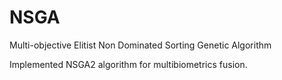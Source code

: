 # NSGA
Multi-objective Elitist Non Dominated Sorting Genetic Algorithm

Implemented NSGA2 algorithm for multibiometrics fusion.
